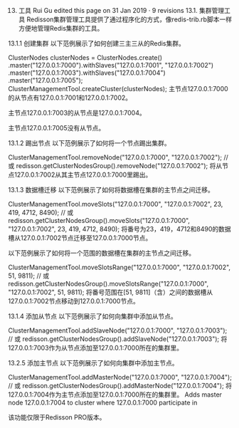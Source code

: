 13. 工具
Rui Gu edited this page on 31 Jan 2019 · 9 revisions
13.1. 集群管理工具
Redisson集群管理工具提供了通过程序化的方式，像redis-trib.rb脚本一样方便地管理Redis集群的工具。

13.1.1 创建集群
以下范例展示了如何创建三主三从的Redis集群。

ClusterNodes clusterNodes = ClusterNodes.create()
.master("127.0.0.1:7000").withSlaves("127.0.0.1:7001", "127.0.0.1:7002")
.master("127.0.0.1:7003").withSlaves("127.0.0.1:7004")
.master("127.0.0.1:7005");
ClusterManagementTool.createCluster(clusterNodes);
主节点127.0.0.1:7000的从节点有127.0.0.1:7001和127.0.0.1:7002。

主节点127.0.0.1:7003的从节点是127.0.0.1:7004。

主节点127.0.0.1:7005没有从节点。

13.1.2 踢出节点
以下范例展示了如何将一个节点踢出集群。

ClusterManagementTool.removeNode("127.0.0.1:7000", "127.0.0.1:7002");
// 或
redisson.getClusterNodesGroup().removeNode("127.0.0.1:7002");
将从节点127.0.0.1:7002从其主节点127.0.0.1:7000里踢出。

13.1.3 数据槽迁移
以下范例展示了如何将数据槽在集群的主节点之间迁移。

ClusterManagementTool.moveSlots("127.0.0.1:7000", "127.0.0.1:7002", 23, 419, 4712, 8490);
// 或
redisson.getClusterNodesGroup().moveSlots("127.0.0.1:7000", "127.0.0.1:7002", 23, 419, 4712, 8490);
将番号为23，419，4712和8490的数据槽从127.0.0.1:7002节点迁移至127.0.0.1:7000节点。

以下范例展示了如何将一个范围的数据槽在集群的主节点之间迁移。

ClusterManagementTool.moveSlotsRange("127.0.0.1:7000", "127.0.0.1:7002", 51, 9811);
// 或
redisson.getClusterNodesGroup().moveSlotsRange("127.0.0.1:7000", "127.0.0.1:7002", 51, 9811);
将番号范围在[51, 9811]（含）之间的数据槽从127.0.0.1:7002节点移动到127.0.0.1:7000节点。

13.1.4 添加从节点
以下范例展示了如何向集群中添加从节点。

ClusterManagementTool.addSlaveNode("127.0.0.1:7000", "127.0.0.1:7003");
// 或
redisson.getClusterNodesGroup().addSlaveNode("127.0.0.1:7003");
将127.0.0.1:7003作为从节点添加至127.0.0.1:7000所在的集群里。

13.2.5 添加主节点
以下范例展示了如何向集群中添加主节点。

ClusterManagementTool.addMasterNode("127.0.0.1:7000", "127.0.0.1:7004");
// 或
redisson.getClusterNodesGroup().addMasterNode("127.0.0.1:7004");
将127.0.0.1:7004作为主节点添加至127.0.0.1:7000所在的集群里。 Adds master node 127.0.0.1:7004 to cluster where 127.0.0.1:7000 participate in

该功能仅限于Redisson PRO版本。